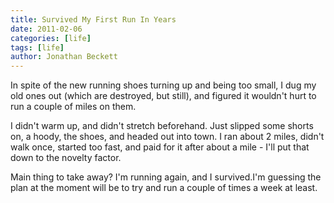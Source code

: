 ```yaml
---
title: Survived My First Run In Years
date: 2011-02-06
categories: [life]
tags: [life]
author: Jonathan Beckett
---
```


In spite of the new running shoes turning up and being too small, I dug my old ones out (which are destroyed, but still), and figured it wouldn't hurt to run a couple of miles on them.

I didn't warm up, and didn't stretch beforehand. Just slipped some shorts on, a hoody, the shoes, and headed out into town. I ran about 2 miles, didn't walk once, started too fast, and paid for it after about a mile - I'll put that down to the novelty factor.

Main thing to take away? I'm running again, and I survived.I'm guessing the plan at the moment will be to try and run a couple of times a week at least.